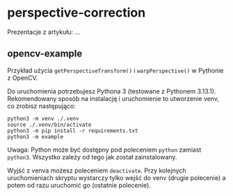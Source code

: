 # perspective-correction

Prezentacje z artykułu: ...

## opencv-example

Przykład użycia `getPerspectiveTransform()` i `warpPerspective()` w Pythonie z OpenCV. 

Do uruchomienia potrzebujesz Pythona 3 (testowane z Pythonem 3.13.1). Rekomendowany sposób na instalację i uruchomienie to utworzenie venv, co zrobisz następująco:

```
python3 -m venv ./.venv
source ./.venv/bin/activate
python3 -m pip install -r requirements.txt
python3 -m example
```

Uwaga: Python może być dostępny pod poleceniem `python` zamiast `python3`. Wszystko zależy od tego jak został zainstalowany. 

Wyjść z venva możesz poleceniem `deactivate`. Przy kolejnych uruchomieniach skryptu wystarczy tylko wejść do venv (drugie polecenie) a potem od razu uruchomić go (ostatnie polecenie). 
